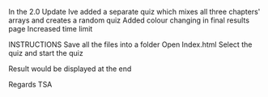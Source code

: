 In the 2.0 Update Ive added a separate quiz which mixes all three chapters' arrays and creates a random quiz
Added colour changing in final results page
Increased time limit



INSTRUCTIONS
Save all the files into a folder
Open Index.html
Select the quiz and start the quiz


Result would be displayed at the end



Regards
TSA
